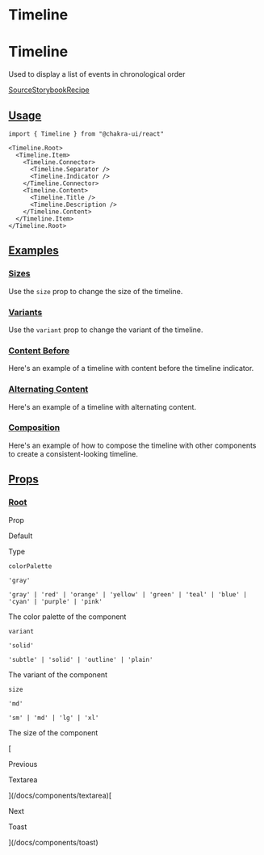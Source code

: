 # Timeline

Timeline
========

Used to display a list of events in chronological order

[Source](https://github.com/chakra-ui/chakra-ui/tree/main/packages/react/src/components/timeline)[Storybook](https://storybook.chakra-ui.com/?path=/story/components-timeline--basic)[Recipe](https://github.com/chakra-ui/chakra-ui/tree/main/packages/react/src/theme/recipes/timeline.ts)

[Usage](#usage)
---------------

```
import { Timeline } from "@chakra-ui/react"
```

```
<Timeline.Root>
  <Timeline.Item>
    <Timeline.Connector>
      <Timeline.Separator />
      <Timeline.Indicator />
    </Timeline.Connector>
    <Timeline.Content>
      <Timeline.Title />
      <Timeline.Description />
    </Timeline.Content>
  </Timeline.Item>
</Timeline.Root>
```

[Examples](#examples)
---------------------

### [Sizes](#sizes)

Use the `size` prop to change the size of the timeline.

### [Variants](#variants)

Use the `variant` prop to change the variant of the timeline.

### [Content Before](#content-before)

Here's an example of a timeline with content before the timeline indicator.

### [Alternating Content](#alternating-content)

Here's an example of a timeline with alternating content.

### [Composition](#composition)

Here's an example of how to compose the timeline with other components to create a consistent-looking timeline.

[Props](#props)
---------------

### [Root](#root)

Prop

Default

Type

`colorPalette`

`'gray'`

`'gray' | 'red' | 'orange' | 'yellow' | 'green' | 'teal' | 'blue' | 'cyan' | 'purple' | 'pink'`

The color palette of the component

`variant`

`'solid'`

`'subtle' | 'solid' | 'outline' | 'plain'`

The variant of the component

`size`

`'md'`

`'sm' | 'md' | 'lg' | 'xl'`

The size of the component

[

Previous

Textarea



](/docs/components/textarea)[

Next

Toast



](/docs/components/toast)